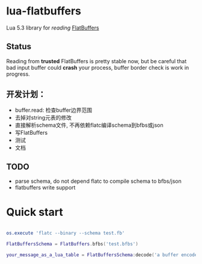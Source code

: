 # lua-flatbuffers

Lua 5.3 library for *reading* [FlatBuffers][flatbuffers]

## Status

Reading from **trusted** FlatBuffers is pretty stable now, but be careful
that bad input buffer could **crash** your process, buffer border check is
work in progress.

## 开发计划：

* buffer.read: 检查buffer边界范围
* 去掉对string元表的修改
* 直接解析schema文件, 不再依赖flatc编译schema到bfbs或json
* 写FlatBuffers
* 测试
* 文档

## TODO

* parse schema, do not depend flatc to compile schema to bfbs/json
* flatbuffers write support

# Quick start


```lua

os.execute 'flatc --binary --schema test.fb'

FlatBuffersSchema = FlatBuffers.bfbs('test.bfbs')

your_message_as_a_lua_table = FlatBuffersSchema:decode('a buffer encode a message in FlatBuffers format')

```


[flatbuffers]: https://github.com/google/flatbuffers
